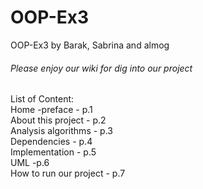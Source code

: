 # OOP-Ex3
OOP-Ex3 by Barak, Sabrina and almog

###### Please enjoy our wiki for dig into our project

List of Content:  
Home -preface - p.1  
About this project - p.2  
Analysis algorithms - p.3  
Dependencies - p.4  
Implementation - p.5  
UML -p.6   
How to run our project - p.7  
